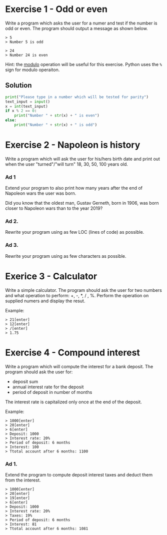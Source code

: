# Exercise 1 - Odd or even
Write a program which asks the user for a numer and test if the
number is odd or even. The program should output a message as shown
below.
```
> 5
> Number 5 is odd
```
```
> 24
> Number 24 is even
```
Hint: the [modulo](https://en.wikipedia.org/wiki/Modulo_operation)
operation will be useful for this exercise. Python uses the `%` sign
for modulo operaiton.
## Solution
```Python
print("Please type in a number which will be tested for parity")
text_input = input()
x = int(text_input)
if x % 2 == 0:
    print("Number " + str(x) + " is even")
else:
    print("Number " + str(x) + " is odd")
```
# Exercise 2 - Napoleon is history
Write a program which will ask the user for his/hers birth date and
print out when the user "turned"/"will turn" 18, 30, 50, 100 years
old.

### Ad 1
Extend your program to also print how many years after the end of
Napoleon wars the user was born.

Did you know that the oldest man, Gustav Gerneth, born in 1906,
was born closer to Napoleon wars than to the year 2019?

### Ad 2.
Rewrite your program using as few LOC (lines of code) as possible.

### Ad 3.
Rewrite your program using as few characters as possible.

# Exerice 3 - Calculator
Write a simple calculator. The program should ask the user for two
numbers and what operation to perform: +, -, *, / , %.
Perform the operation on supplied numers and display the resut.

Example:

```
> 21[enter]
> 12[enter]
> /[enter]
> 1.75
```

# Exercise 4 - Compound interest
Write a program which will compute the interest for a bank deposit.
The program should ask the user for:
- deposit sum
- annual interest rate for the deposit
- period of deposit in number of months

The interest rate is capitalized only once at the end of the deposit.

Example:
```
> 1000[enter]
> 20[enter]
> 6[enter]
> Deposit: 1000
> Interest rate: 20%
> Period of deposit: 6 months
> Interest: 100
> Ttotal account after 6 months: 1100
```

### Ad 1.
Extend the program to compute deposit interest taxes and deduct them
from the interest.
```
> 1000[enter]
> 20[enter]
> 19[enter]
> 6[enter]
> Deposit: 1000
> Interest rate: 20%
> Taxes: 19%
> Period of deposit: 6 months
> Interest: 81
> Ttotal account after 6 months: 1081
```